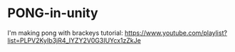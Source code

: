 # PONG-in-unity
I'm making pong with brackeys tutorial:  https://www.youtube.com/playlist?list=PLPV2KyIb3jR4_IYZY2V0G3IUYcx1zZkJe
